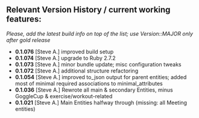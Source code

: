 ## Relevant Version History / current working features:

_Please, add the latest build info on top of the list; use Version::MAJOR only after gold release_

- **0.1.076** [Steve A.] improved build setup
- **0.1.074** [Steve A.] upgrade to Ruby 2.7.2
- **0.1.073** [Steve A.] minor bundle update; misc configuration tweaks
- **0.1.072** [Steve A.] additional structure refactoring
- **0.1.054** [Steve A.] improved to_json output for parent entities; added most of minimal required associations to minimal_attributes
- **0.1.036** [Steve A.] Rewrote all main & secondary Entities, minus GoggleCup & exercise/workout-related
- **0.1.021** [Steve A.] Main Entities halfway through (missing: all Meeting entities)
